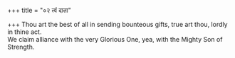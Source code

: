 +++
title = "०२ त्वं दाता"

+++
Thou art the best of all in sending bounteous gifts, true art thou, lordly in thine act.  
     We claim alliance with the very Glorious One, yea, with the Mighty Son of Strength.